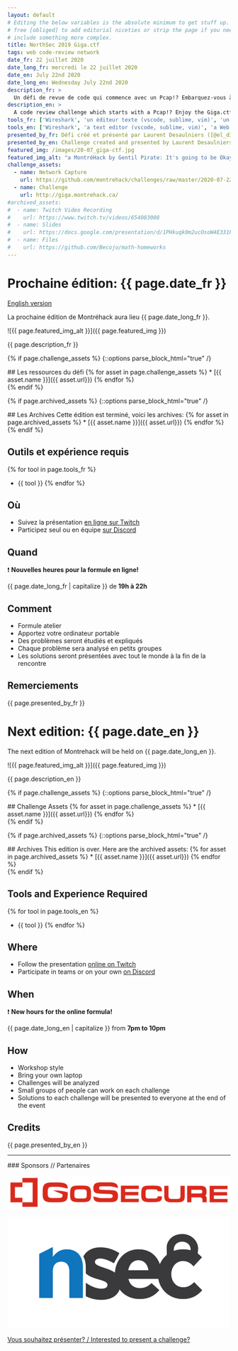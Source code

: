 ```yaml
---
layout: default
# Editing the below variables is the absolute minimum to get stuff up. Feel
# free [obliged] to add editorial niceties or strip the page if you need to
# include something more complex.
title: NorthSec 2019 Giga.ctf
tags: web code-review network
date_fr: 22 juillet 2020
date_long_fr: mercredi le 22 juillet 2020
date_en: July 22nd 2020
date_long_en: Wednesday July 22nd 2020
description_fr: >
  Un défi de revue de code qui commence avec un Pcap!? Embarquez-vous à fond dans le défi Giga.ctf de NorthSec 2019.
description_en: >
  A code review challenge which starts with a Pcap!? Enjoy the Giga.ctf challenge from NorthSec 2019.
tools_fr: ['Wireshark', 'un éditeur texte (vscode, sublime, vim)', 'un navigateur Web']
tools_en: ['Wireshark', 'a text editor (vscode, sublime, vim)', 'a Web browser']
presented_by_fr: Défi créé et présenté par Laurent Desaulniers ([@el_d33](https://twitter.com/el_d33)) dans le cadre de [NorthSec 2019](https://nsec.io/) ([@NorthSec_io](https://twitter.com/northsec_io))
presented_by_en: Challenge created and presented by Laurent Desaulniers ([@el_d33](https://twitter.com/el_d33)) during [NorthSec 2019](https://nsec.io/) ([@NorthSec_io](https://twitter.com/northsec_io))
featured_img: /images/20-07_giga-ctf.jpg
featured_img_alt: "a MontréHack by Gentil Pirate: It's going to be Okay!"
challenge_assets:
  - name: Network Capture
    url: https://github.com/montrehack/challenges/raw/master/2020-07-22_giga-ctf/capture.pcap
  - name: Challenge
    url: http://giga.montrehack.ca/
#archived_assets:
#  - name: Twitch Video Recording
#    url: https://www.twitch.tv/videos/654083008
#  - name: Slides
#    url: https://docs.google.com/presentation/d/1PHkuqk0m2ucOsoW4E331F965g9PFOz75Ci5-RLQpGAM/edit#slide=id.g89ba1ca4f6_0_211
#  - name: Files
#    url: https://github.com/Becojo/math-homeworks
---
```


# Prochaine édition: {{ page.date_fr }}
[English version](#english)

La prochaine édition de Montréhack aura lieu {{ page.date_long_fr }}.

![{{ page.featured_img_alt }}]({{ page.featured_img }})

{{ page.description_fr }}

{% if page.challenge_assets %}
{::options parse_block_html="true" /}
<div class="assets">
## Les ressources du défi
{% for asset in page.challenge_assets %}
* [{{ asset.name }}]({{ asset.url}})
{% endfor %}
</div>
{% endif %}

{% if page.archived_assets %}
{::options parse_block_html="true" /}
<div class="assets">
## Les Archives
Cette édition est terminé, voici les archives:
{% for asset in page.archived_assets %}
* [{{ asset.name }}]({{ asset.url}})
{% endfor %}
</div>
{% endif %}

## Outils et expérience requis

{% for tool in page.tools_fr %}
* {{ tool }}
{% endfor %}

## Où

* Suivez la présentation [en ligne sur Twitch](https://twitch.tv/montrehack/)
* Participez seul ou en équipe [sur Discord](https://discord.gg/4qfFwPX)

## Quand

:heavy_exclamation_mark: **Nouvelles heures pour la formule en ligne!**

{{ page.date_long_fr | capitalize }} de **19h à 22h**

## Comment

* Formule atelier
* Apportez votre ordinateur portable
* Des problèmes seront étudiés et expliqués
* Chaque problème sera analysé en petits groupes
* Les solutions seront présentées avec tout le monde à la fin de la rencontre

## Remerciements

{{ page.presented_by_fr }}


<a id="english"></a>

# Next edition: {{ page.date_en }}

The next edition of Montrehack will be held on {{ page.date_long_en }}.

![{{ page.featured_img_alt }}]({{ page.featured_img }})

{{ page.description_en }}

{% if page.challenge_assets %}
{::options parse_block_html="true" /}
<div class="assets">
## Challenge Assets
{% for asset in page.challenge_assets %}
* [{{ asset.name }}]({{ asset.url}})
{% endfor %}
</div>
{% endif %}

{% if page.archived_assets %}
{::options parse_block_html="true" /}
<div class="assets">
## Archives
This edition is over. Here are the archived assets:
{% for asset in page.archived_assets %}
* [{{ asset.name }}]({{ asset.url}})
{% endfor %}
</div>
{% endif %}

## Tools and Experience Required

{% for tool in page.tools_en %}
* {{ tool }}
{% endfor %}

## Where

* Follow the presentation [online on Twitch](https://twitch.tv/montrehack/)
* Participate in teams or on your own [on Discord](https://discord.gg/4qfFwPX)

## When

:heavy_exclamation_mark: **New hours for the online formula!**

{{ page.date_long_en | capitalize }} from **7pm to 10pm**

## How

* Workshop style
* Bring your own laptop
* Challenges will be analyzed
* Small groups of people can work on each challenge
* Solutions to each challenge will be presented to everyone at the end of the event

## Credits

{{ page.presented_by_en }}



<hr/>
### Sponsors // Partenaires

[![GoSecure](/images/sponsor_gosecure.png)](https://gosecure.net/)

[![NorthSec](/images/nsec_logo.png)](https://nsec.io/)

[Vous souhaitez présenter? / Interested to present a challenge?](https://github.com/montrehack/montrehack.github.com/wiki/Present-at-Montrehack)
